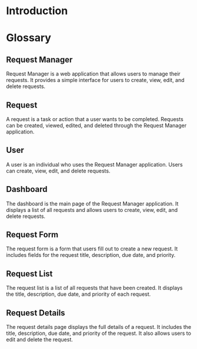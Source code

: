 # Introduction

 # Glossary

 ## Request Manager
 Request Manager is a web application that allows users to manage their requests. It provides a simple interface for users to create, view, edit, and delete requests.

 ## Request
 A request is a task or action that a user wants to be completed. Requests can be created, viewed, edited, and deleted through the Request Manager application.

 ## User
 A user is an individual who uses the Request Manager application. Users can create, view, edit, and delete requests.

 ## Dashboard
 The dashboard is the main page of the Request Manager application. It displays a list of all requests and allows users to create, view, edit, and delete requests.

 ## Request Form
 The request form is a form that users fill out to create a new request. It includes fields for the request title, description, due date, and priority.

 ## Request List
 The request list is a list of all requests that have been created. It displays the title, description, due date, and priority of each request.

 ## Request Details
 The request details page displays the full details of a request. It includes the title, description, due date, and priority of the request. It also allows users to edit and delete the request.

